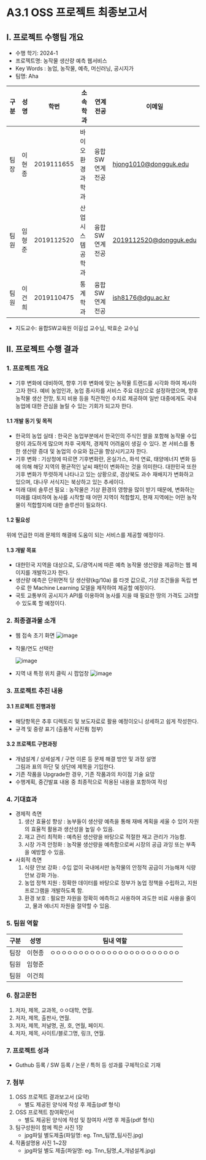 # A3.1 OSS 프로젝트 최종보고서

## I. 프로젝트 수행팀 개요

* 수행 학기: 2024-1
* 프로젝트명: 농작물 생산량 예측 웹서비스  
* Key Words : 농업, 농작물, 예측, 머신러닝, 공시지가
* 팀명: Aha

구분 | 성명 | 학번 | 소속학과 | 연계전공 | 이메일
------|-------|-------|-------|-------|-------
팀장 | 이현종 | 2019111655 | 바이오환경과학과 | 융합SW연계전공 | hjong1010@dongguk.edu         
팀원 | 임형준 | 2019112520 | 산업시스템공학과 | 융합SW연계전공 | 2019112520@dongguk.edu        
팀원 | 이건희 | 2019110475 | 통계학과 | 융합SW연계전공 | ish8176@dgu.ac.kr         

* 지도교수: 융합SW교육원 이길섭 교수님, 박효순 교수님      

## II. 프로젝트  수행 결과

### 1. 프로젝트 개요  
* 기후 변화에 대비하여, 향후 기후 변화에 맞는 농작물 트렌드를 시각화 하여 제시하고자 한다. 예비 농업인과, 농업 종사자를 서비스 주요 대상으로 설정하였으며, 향후 농작물 생산 전망, 토지 비용 등을 직관적인 수치로 제공하여 일반 대중에게도 국내 농업에 대한 관심을 늘릴 수 있는 기회가 되고자 한다.
#### 1.1 개발 동기 및 목적  
* 한국의 농업 실태 : 한국은 농업부분에서 한국인의 주식인 쌀을 포함해 농작물 수입량이 과도하게 많으며 차후 국제적, 경제적 어려움이 생길 수 있다. 본 서비스를 통한 생산량 증대 및 농업의 수요와 접근을 향상시키고자 한다.
* 기후 변화 : 기상청에 따르면 기후변화란, 온실가스, 화석 연료, 태양에너지 변화 등에 의해 해당 지역의 평균적인 날씨 패턴이 변화하는 것을 의미한다. 대한민국 또한 기후 변화가 뚜렷하게 나타나고 있는 상황으로, 경상북도 과수 재배지가 변화하고 있으며, 대나무 서식지는 북상하고 있는 추세이다.
* 미래 대비 솔루션 필요 : 농작물은 기상 환경의 영향을 많이 받기 때문에, 변화하는 미래를 대비하여 농사를 시작할 때 어떤 지역이 적합할지, 현재 지역에는 어떤 농작물이 적합할지에 대한 솔루션이 필요하다.
#### 1.2 필요성  
위에 언급한 미래 문제의 해결에 도움이 되는 서비스를 제공할 예정이다.
#### 1.3 개발 목표  
* 대한민국 지역을 대상으로, 도/광역시에 따른 예측 농작물 생산량을 제공하는 웹 페이지를 개발하고자 한다.
* 생산량 예측은 단위면적 당 생산량(kg/10a) 를 타겟 값으로, 기상 조건들을 독립 변수로 한 Machine Learning 모델을 제작하여 제공할 예정이다.
* 국토 교통부의 공시지가 API를 이용하여 농사를 지을 때 필요한 땅의 가격도 고려할 수 있도록 할 예정이다.
### 2. 최종결과물 소개  
* 웹 접속 초기 화면
  ![image](https://github.com/CSID-DGU/2024-1-OSSProj-Aha-09/assets/143998370/55faf73a-d8bd-4247-b10c-724118d117fb)
* 작물/연도 선택란
  
  ![image](https://github.com/CSID-DGU/2024-1-OSSProj-Aha-09/assets/143998370/29402e51-e8a5-4bde-b316-bb902b70bd4d)
* 지역 내 특정 위치 클릭 시 팝업창
  ![image](https://github.com/CSID-DGU/2024-1-OSSProj-Aha-09/assets/143998370/d7fc9461-ef0e-4602-aab3-6961e4be837a)


### 3. 프로젝트 추진 내용    

#### 3.1 프로젝트 진행과정    

* 해당항목은 추후 디렉토리 및 보도자료로 활용 예정이오니 상세하고 쉽게 작성한다.    
* 규격 및 중량 표기 (출품작 사진有 첨부)  

#### 3.2 프로젝트 구현과정    

* 개념설계 / 상세설계 / 구현 이론 등 문제 해결 방안 및 과정 설명  
    그림과 표의 하단 및 상단에 제목을 기입한다.  
* 기존 작품을 Upgrade한 경우, 기존 작품과의 차이점 기술 요망 
* 수행계획, 중간발표 내용 중 최종적으로 적용된 내용을 포함하여 작성   

### 4. 기대효과  
* 경제적 측면
  1. 생산 효율성 향상 : 농부들이 생산량 예측을 통해 재배 계획을 세울 수 있어 자원의 효율적 활용과 생산성을 높일 수 있음.
  2. 재고 관리 최적화 : 예측된 생산량을 바탕으로 적절한 재고 관리가 가능함.
  3. 시장 가격 안정화 : 농작물 생산량을 예측함으로써 시장의 공급 과잉 또는 부족을 예방할 수 있음.
* 사회적 측면
  1. 식량 안보 강화 : 수입 없이 국내에서만 농작물의 안정적 공급이 가능해져 식량 안보 강화 가능.
  2. 농업 정책 지원 : 정확한 데이터를 바탕으로 정부가 농업 정책을 수립하고, 지원 프로그램을 개발하도록 함.
  3. 환경 보호 : 필요한 자원을 정확히 에측하고 사용하여 과도한 비료 사용을 줄이고, 물과 에너지 자원을 절약할 수 있음.

### 5. 팀원 역할    

구분 | 성명 | 팀내 역할 
:----:|:-----:|-------
팀장 | 이현종 | ㅇㅇㅇㅇㅇㅇㅇㅇㅇㅇㅇㅇㅇㅇㅇㅇㅇㅇㅇㅇㅇㅇㅇ 
팀원 | 임형준 |         
팀원 | 이건희 |         

### 6. 참고문헌  

1. 저자, 제목, 교과목, ㅇㅇ대학, 연월.  
2. 저자, 제목, 출판사, 연월.
2. 저자, 제목, 저널명, 권, 호, 연월, 페이지.
3. 저자, 제목, 사이트/블로그명, 링크, 연월.  

### 7. 프로젝트 성과    

* Guthub 등록 / SW 등록 / 논문 / 특허 등 성과를 구체적으로 기재  

### 7. 첨부  

1. OSS 프로젝트 결과보고서 (요약)  
    * 별도 제공된 양식에 작성 후 제출(pdf 형식)  
2. OSS 프로젝트 참여확인서  
    * 별도 제공된 양식에 작성 및 참여자 서명 후 제출(pdf 형식)    
3. 팀구성원이 함께 찍은 사진 1장  
    * jpg파일 별도제출(파일명: eg. Tnn_팀명_팀사진.jpg)  
4. 작품설명용 사진 1~2장  
    * jpg파일 별도 제출(파일명: eg. Tnn_팀명_4_개념설계.jpg)  

